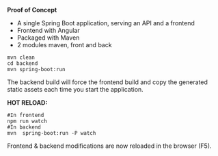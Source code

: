 

**Proof of Concept** 
 - A single Spring Boot application, serving an API and a frontend 
 - Frontend with Angular
 - Packaged with Maven
 - 2 modules maven, front and back



```shell
mvn clean
cd backend
mvn spring-boot:run
```

The backend build will force the frontend build and copy the generated static assets each time you start the application.


**HOT RELOAD:**

```shell
#In frontend
npm run watch
#In backend
mvn  spring-boot:run -P watch 
```

Frontend & backend modifications are now reloaded in the browser (F5).
